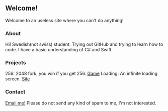 ## Welcome!
Welcome to an useless site where you can't do anything!

### About
Hi! Swedish(not swiss) student. Trying out GitHub and trying to learn how to code. I have a basic understanding of C# and Swift.

### Projects
256: 2048 fork, you win if you get 256. [Game](https://technicproblem.github.io/2048/)
Loading: An infinite loading screen. [Site](https://technicproblem.github.io/loading/)

### Contact
[Email me!](mailto:technicproblem@outlook.com)
Please do not send any kind of spam to me, I'm not interested.

